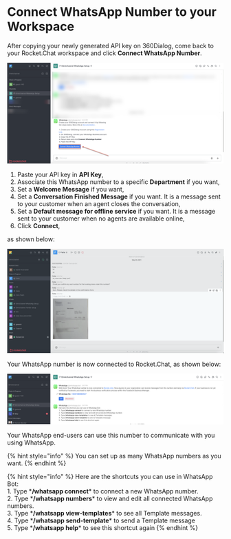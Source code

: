 # Connect WhatsApp Number to your Workspace

After copying your newly generated API key on 360Dialog, come back to your Rocket.Chat workspace and click **Connect WhatsApp Number**.

![](<../../../../../../../.gitbook/assets/image (896).png>)

1. Paste your API key in **API Key**,
2. Associate this WhatsApp number to a specific **Department** if you want,
3. Set a **Welcome Message** if you want,
4. Set a **Conversation Finished Message** if you want. It is a message sent to your customer when an agent closes the conversation,
5. Set a **Default message for offline service** if you want. It is a message sent to your customer when no agents are available online,
6. Click **Connect**,

as shown below:

![](<../../../../../../../.gitbook/assets/image (450).png>)

Your WhatsApp number is now connected to Rocket.Chat, as shown below:

![](<../../../../../../../.gitbook/assets/image (992).png>)

Your WhatsApp end-users can use this number to communicate with you using WhatsApp.

{% hint style="info" %}
You can set up as many WhatsApp numbers as you want.
{% endhint %}

{% hint style="info" %}
Here are the shortcuts you can use in WhatsApp Bot:\
1\. Type \***/whatsapp connect**\* to connect a new WhatsApp number.\
2\. Type \***/whatsapp numbers**\* to view and edit all connected WhatsApp numbers.\
3\. Type \***/whatsapp view-templates**\* to see all Template messages.\
4\. Type \***/whatsapp send-template**\* to send a Template message\
5\. Type \***/whatsapp help**\* to see this shortcut again
{% endhint %}
